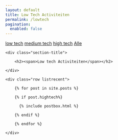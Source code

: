 ```yaml
---
layout: default
title: Low Tech Activiteiten
permalink: /lowtech
pagination: 
  enabled: false
---
```

<!-- Tech Selector
================================================== -->
<div class="filterbutton">
  <a href="/lowtech"
    >low tech</a>
  <a href="/medtech"
    >medium tech</a>
  <a class="btnactive" href="/hightech"
    >high tech</a>
  <a href="/">Alle</a>
</div>


<!-- Posts Index
================================================== -->
<section class="recent-posts">

    <div class="section-title">

        <h2><span>Low tech Activiteiten</span></h2>

    </div>

    <div class="row listrecent">

        {% for post in site.posts %}
        
        {% if post.hightech%}

          {% include postbox.html %}
          
        {% endif %}

        {% endfor %}

    </div>

</section>


